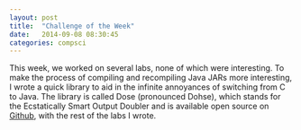 ```yaml
---
layout: post
title:  "Challenge of the Week"
date:   2014-09-08 08:30:45
categories: compsci
---
```


This week, we worked on several labs, none of which were interesting.  To make the process of compiling and recompiling Java JARs more interesting, I wrote a quick library to aid in the infinite annoyances of switching from C to Java.  The library is called Dose (pronounced Dohse), which stands for the Ecstatically Smart Output Doubler and is available open source on [Github][Github], with the rest of the labs I wrote.

[Github]:github.com/smo-key/cs/
